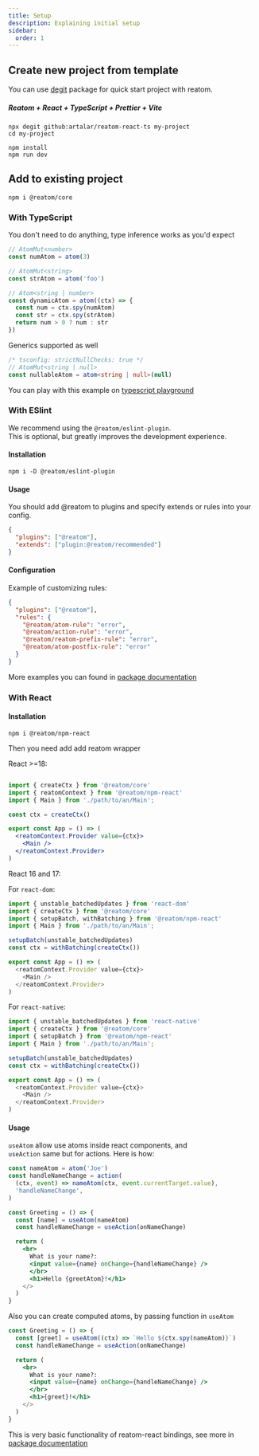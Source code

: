 ```yaml
---
title: Setup
description: Explaining initial setup
sidebar: 
  order: 1
---
```


## Create new project from template

You can use [degit](https://github.com/Rich-Harris/degit) package for quick start project with reatom.  

##### Reatom + React + TypeScript + Prettier + Vite

```
npx degit github:artalar/reatom-react-ts my-project
cd my-project

npm install
npm run dev
```


## Add to existing project

```
npm i @reatom/core
```

### With TypeScript

You don't need to do anything, type inference works as you'd expect

```ts
// AtomMut<number>
const numAtom = atom(3) 

// AtomMut<string>
const strAtom = atom('foo') 

// Atom<string | number>
const dynamicAtom = atom((ctx) => { 
  const num = ctx.spy(numAtom)
  const str = ctx.spy(strAtom)
  return num > 0 ? num : str
})
```

Generics supported as well

```ts
/* tsconfig: strictNullChecks: true */
// AtomMut<string | null>
const nullableAtom = atom<string | null>(null) 
```

You can play with this example on [typescript playground](https://www.typescriptlang.org/play?#code/JYWwDg9gTgLgBAbzgQwMY2BAdgGhTCEOAXzgDMpC4ByAASgFNkCQB6VaB6gKF46wDO8LAFcQAQRZwAvPkIAKAMwBKANx9sQuEKiSqs5gupkIEamo2D4GMHqIGW8+egAeymQD5E3OHH5bRez8YFwA6ATAAT3lAu2UfP014HRlgsIjonTiEhOAyOBixOC8ABncEBN9GGBEoLDhA9V9SBgAbAQZvXyqGGrrtGCgE4m5iC25-YRFW1uQAI1aGO1TDEAAeHWAsAHM4AB8G6daPQpm1IA)

### With ESlint

We recommend using the `@reatom/eslint-plugin`.  
This is optional, but greatly improves the development experience.

#### Installation

```
npm i -D @reatom/eslint-plugin
```


#### Usage

You should add @reatom to plugins and specify extends or rules into your config.

```json
{
  "plugins": ["@reatom"],
  "extends": ["plugin:@reatom/recommended"]
}
```

#### Configuration

Example of customizing rules:

```json
{
  "plugins": ["@reatom"],
  "rules": {
    "@reatom/atom-rule": "error",
    "@reatom/action-rule": "error",
    "@reatom/reatom-prefix-rule": "error",
    "@reatom/atom-postfix-rule": "error"
  }
}
```

More examples you can found in [package documentation](https://www.npmjs.com/package/@reatom/eslint-plugin)

### With React

#### Installation

```
npm i @reatom/npm-react
```

Then you need add add reatom wrapper

React >=18:
```jsx

import { createCtx } from '@reatom/core'
import { reatomContext } from '@reatom/npm-react'
import { Main } from './path/to/an/Main';

const ctx = createCtx()

export const App = () => (
  <reatomContext.Provider value={ctx}>
    <Main />
  </reatomContext.Provider>
)

```

React 16 and 17:

For `react-dom`:

```js
import { unstable_batchedUpdates } from 'react-dom'
import { createCtx } from '@reatom/core'
import { setupBatch, withBatching } from '@reatom/npm-react'
import { Main } from './path/to/an/Main';

setupBatch(unstable_batchedUpdates)
const ctx = withBatching(createCtx())

export const App = () => (
  <reatomContext.Provider value={ctx}>
    <Main />
  </reatomContext.Provider>
)

```

For `react-native`:

```js
import { unstable_batchedUpdates } from 'react-native'
import { createCtx } from '@reatom/core'
import { setupBatch } from '@reatom/npm-react'
import { Main } from './path/to/an/Main';

setupBatch(unstable_batchedUpdates)
const ctx = withBatching(createCtx())

export const App = () => (
  <reatomContext.Provider value={ctx}>
    <Main />
  </reatomContext.Provider>
)

```

#### Usage
`useAtom` allow use atoms inside react components, and  
`useAction` same but for actions.
Here is how:

```jsx
const nameAtom = atom('Joe')
const handleNameChange = action(
  (ctx, event) => nameAtom(ctx, event.currentTarget.value),
  'handleNameChange',
)

const Greeting = () => {
  const [name] = useAtom(nameAtom)
  const handleNameChange = useAction(onNameChange)

  return (
    <br>
      What is your name?:
      <input value={name} onChange={handleNameChange} />
      </br>
      <h1>Hello {greetAtom}!</h1>
    </>
  )
}
```
Also you can create computed atoms, by passing function in `useAtom`

```jsx
const Greeting = () => {
  const [greet] = useAtom((ctx) => `Hello ${ctx.spy(nameAtom)}`)
  const handleNameChange = useAction(onNameChange)

  return (
    <br>
      What is your name?:
      <input value={name} onChange={handleNameChange} />
      </br>
      <h1>{greet}!</h1>
    </>
  )
}
```


This is very basic functionality of reatom-react bindings, see more in [package documentation](https://www.npmjs.com/package/@reatom/npm-react)


<!--
### With Solid

### With Vue
-->
